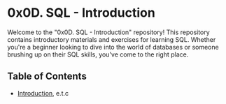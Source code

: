 # 0x0D. SQL - Introduction

Welcome to the "0x0D. SQL - Introduction" repository! This repository contains introductory materials and exercises for learning SQL. Whether you're a beginner looking to dive into the world of databases or someone brushing up on their SQL skills, you've come to the right place.

## Table of Contents

- [Introduction](#introduction), e.t.c
